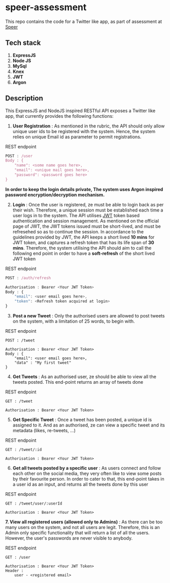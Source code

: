 # speer-assessment

This repo contains the code for a Twitter like app, as part of assessment at [Speer](https://www.speer.io/)

## Tech stack
1. **ExpressJS**
2. **Node JS**
3. **MySql**
4. **Knex**
5. **JWT**
6. **Argon**

## Description
This ExpressJS and NodeJS inspired RESTful API exposes a Twitter like app, that currently provides the following functions:

1. **User Registration** : As mentioned in the rubric, the API should only allow unique user ids to be registered with the system. Hence, the system relies on unique Email id as parameter to permit registrations.

REST endpoint
``` Javascript
POST : /user
Body : {
    "name": <some name goes here>,
    "email": <unique mail goes here>,
    "password": <password goes here>
}
```

**In order to keep the login details private, The system uses Argon inspired password encryption/decryption mechanism.**

2. **Login** : Once the user is registered, ze must be able to login back as per their wish. Therefore, a unique session must be established each time a user logs in to the system. The API utilises [JWT](https://jwt.io/) token based authentication and session management. As mentioned on the official page of JWT, the JWT tokens issued must be short-lived, and must be refresehed so as to continue the session. In accordance to the guidelines provided by JWT, the API keeps a short lived **10 mins** for JWT token, and captures a refresh token that has its life span of **30 mins**. Therefore, the system utilising the API should aim to call the following end point in order to have a **soft-refresh** of the short lived JWT token

REST endpoint
``` Javascript
POST : /auth/refresh 

Authorisation : Bearer <Your JWT Token>
Body : {
    "email": <user email goes here>,
    "token": <Refresh token acquired at login>
}
```
3. **Post a new Tweet** : Only the authorised users are allowed to post tweets on the system, with a limitation of 25 words, to begin with. 

REST endpoint
```
POST : /tweet

Authorisation : Bearer <Your JWT Token>
Body : {
    "email": <user email goes here>,
    "data" : "My first tweet"
}
```

4. **Get Tweets** : As an authorised user, ze should be able to view all the tweets posted. This end-point returns an array of tweets done 

REST endpoint

```
GET : /tweet

Authorisation : Bearer <Your JWT Token>
```

5. **Get Specific Tweet** : Once a tweet has been posted, a unique id is assigned to it. And as an authorised, ze can view a specific tweet and its metadata (likes, re-tweets, ...)

REST endpoint

```
GET : /tweet/:id

Authorisation : Bearer <Your JWT Token>
```

6. **Get all tweets posted by a specific user** : As users connect and follow each other on the social media, they very often like to view some posts by their favourite person. In order to cater to that, this end-point takes in a user id as an input, and returns all the tweets done by this user

REST endpoint

```
GET : /tweet/user/:userId

Authorisation : Bearer <Your JWT Token>
```

**7. View all registered users (allowed only to Admins)** : As there can be too many users on the system, and not all users are legit. Therefore, this is an Admin only specific functionality that will return a list of all the users. However, the user's passwords are never visible to anybody.

REST endpoint

```
GET : /user

Authorisation : Bearer <Your JWT Token>
Header : 
    user - <registered email>
```
